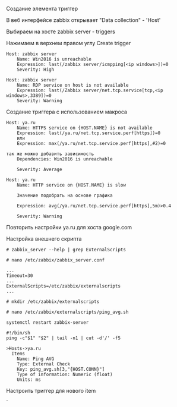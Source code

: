 Создание элемента триггер

В веб интерфейсе zabbix открывает "Data collection" - 'Host'

Выбираем на хосте zabbix server - triggers

Нажимаем в верхнем правом углу Create trigger

```
Host: zabbix server
    Name: Win2016 is unreachable
    Expression: last(/zabbix server/icmpping[<ip windows>])=0     
    Severity: High
```

```
Host: zabbix server
    Name: RDP service on host is not available
    Expression: last(/Zabbix server/net.tcp.service[tcp,<ip windows>,3389])=0
    Severity: Warning
```

Создание триггера с использованием макроса
```
Host: ya.ru 
    Name: HTTPS service on {HOST.NAME} is not available
    Expression: last(/ya.ru/net.tcp.service.perf[https])=0
    или
    Expression: max(/ya.ru/net.tcp.service.perf[https],#2)=0

так же можно добавить зависимость
    Dependencies: Win2016 is unreachable  

    Severity: Average
```
```
Host: ya.ru                                       
    Name: HTTP service on {HOST.NAME} is slow
    
    Значение подобрать на основе графика
    
    Expression: avg(/ya.ru/net.tcp.service.perf[https],5m)>0.4

    Severity: Warning
```

Повторить настройки ya.ru для хоста google.com


Настройка внешнего скрипта
```
# zabbix_server --help | grep ExternalScripts

# nano /etc/zabbix/zabbix_server.conf
```

```
...
Timeout=30
...
ExternalScripts=/etc/zabbix/externalscripts
...

```

```
# mkdir /etc/zabbix/externalscripts
```
```
# nano /etc/zabbix/externalscripts/ping_avg.sh
```
```
systemctl restart zabbix-server
```
```
#!/bin/sh
ping -c"$1" "$2" | tail -n1 | cut -d'/' -f5
```
```
>Hosts->ya.ru
  Items
    Name: Ping AVG
    Type: External Check
    Key: ping_avg.sh[3,"{HOST.CONN}"]
    Type of information: Numeric (float)
    Units: ms
```
Настроить триггер для нового item

`
